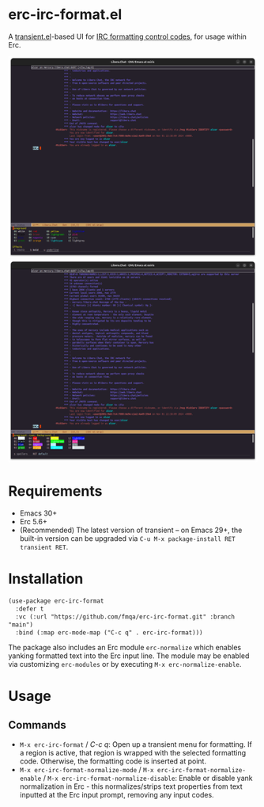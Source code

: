 # erc-irc-format.el

A [transient.el](https://www.gnu.org/software/emacs/manual/html_mono/transient.html)-based UI for [IRC formatting control codes](https://modern.ircdocs.horse/formatting.html), for usage within Erc.

![Foreground selection](.assets/0-fg.png?raw=true "Foreground color selection")
![Background selection](.assets/1-bg.png?raw=true "Background color selection")

# Requirements

* Emacs 30+
* Erc 5.6+
* (Recommended) The latest version of transient – on Emacs 29+, the built-in version can be upgraded via `C-u M-x package-install RET transient RET`.

# Installation

```
(use-package erc-irc-format
  :defer t
  :vc (:url "https://github.com/fmqa/erc-irc-format.git" :branch "main")
  :bind (:map erc-mode-map ("C-c q" . erc-irc-format)))
```

The package also includes an Erc module `erc-normalize` which enables yanking formatted text into the Erc input line. The module may be enabled via customizing `erc-modules` or by executing `M-x erc-normalize-enable`.

# Usage

## Commands

* `M-x erc-irc-format` / _C-c q_: Open up a transient menu for formatting. If a region is active, that region is wrapped with the selected formatting code. Otherwise, the formatting code is inserted at point.
* `M-x erc-irc-format-normalize-mode` / `M-x erc-irc-format-normalize-enable` / `M-x erc-irc-format-normalize-disable`: Enable or disable yank normalization in Erc - this normalizes/strips text properties from text inputted at the Erc input prompt, removing any input codes.
